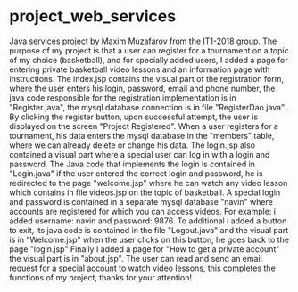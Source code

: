 # project_web_services
Java services project by Maxim Muzafarov from the IT1-2018 group. The purpose of my project is that a user can register for a tournament on a topic of my choice (basketball), and for specially added users, I added a page for entering private basketball video lessons and an information page with instructions.
  The index.jsp contains the visual part of the registration form, where the user enters his login, password, email and phone number, the java code responsible for the registration implementation is in "Register.java", the mysql database connection is in file "RegisterDao.java" . By clicking the register button, upon successful attempt, the user is displayed on the screen "Project Registered". When a user registers for a tournament, his data enters the mysql database in the "members" table, where we can already delete or change his data.
  The login.jsp also contained a visual part where a special user can log in with a login and password. The Java code that implements the login is contained in "Login.java" if the user entered the correct login and password, he is redirected to the page "welcome.jsp" where he can watch any video lesson which contains in file videos.jsp on the topic of basketball. A special login and password is contained in a separate mysql database "navin" where accounts are registered for which you can access videos. For example: i added username: navin and password: 9876. To additional i added a button to exit, its java code is contained in the file "Logout.java" and the visual part is in "Welcome.jsp" when the user clicks on this button, he goes back to the page "login.jsp"
  Finally I added a page for "How to get a private account" the visual part is in "about.jsp". The user can read and send an email request for a special account to watch video lessons, this completes the functions of my project, thanks for your attention!
